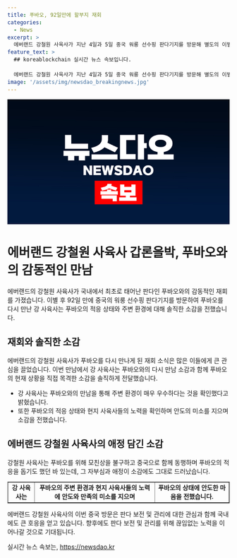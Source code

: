 ```yaml
---
title: 푸바오, 92일만에 할부지 재회
categories:
  - News
excerpt: >
  에버랜드 강철원 사육사가 지난 4일과 5일 중국 워룽 선수핑 판다기지를 방문해 별도의 이별 없이 만난 푸바오와 다시 만났다. 푸바오는 92일만에 중국으로 떠나며 약 2개월간의 검역과 적응 과정을 거쳤고, 강 사육사는 모친상에도 불구하고 푸바오의 적응을 돕기 위해 중국으로 동행하기도 했다. 강 사육사는 푸바오가 잘 적응하고 있는 것을 확인하며 푸바오를 계속 만나러 오고 싶다고 밝혔다. (150자)
feature_text: >
  ## koreablockchain 실시간 뉴스 속보입니다.

  에버랜드 강철원 사육사가 지난 4일과 5일 중국 워룽 선수핑 판다기지를 방문해 별도의 이별 없이 만난 푸바오와 다시 만났다. 푸바오는 92일만에 중국으로 떠나며 약 2개월간의 검역과 적응 과정을 거쳤고, 강 사육사는 모친상에도 불구하고 푸바오의 적응을 돕기 위해 중국으로 동행하기도 했다. 강 사육사는 푸바오가 잘 적응하고 있는 것을 확인하며 푸바오를 계속 만나러 오고 싶다고 밝혔다. (150자)
image: '/assets/img/newsdao_breakingnews.jpg'
---
```


<p><img src="/assets/img/newsdao_breakingnews.jpg" alt="koreablockchain 속보" /></p>

<h1>에버랜드 강철원 사육사 갑론을박, 푸바오와의 감동적인 만남</h1>

<p>에버랜드의 강철원 사육사가 국내에서 최초로 태어난 판다인 푸바오와의 감동적인 재회를 가졌습니다. 이별 후 92일 만에 중국의 워룽 선수핑 판다기지를 방문하여 푸바오를 다시 만난 강 사육사는 푸바오의 적응 상태와 주변 환경에 대해 솔직한 소감을 전했습니다.</p>

<p data-ke-size="size16"></p>

<h2 data-ke-size="size26">재회와 솔직한 소감</h2>

<p>에버랜드의 강철원 사육사가 푸바오를 다시 만나게 된 재회 소식은 많은 이들에게 큰 관심을 끌었습니다. 이번 만남에서 강 사육사는 푸바오와의 다시 만남 소감과 함께 푸바오의 현재 상황을 직접 목격한 소감을 솔직하게 전달했습니다.</p>

<ul>
  <li>강 사육사는 푸바오와의 만남을 통해 주변 환경이 매우 우수하다는 것을 확인했다고 밝혔습니다.</li>
  <li>또한 푸바오의 적응 상태와 현지 사육사들의 노력을 확인하며 안도의 미소를 지으며 소감을 전했습니다.</li>
</ul>

<p data-ke-size="size16"></p>

<h2 data-ke-size="size26">에버랜드 강철원 사육사의 애정 담긴 소감</h2>

<p>강철원 사육사는 푸바오를 위해 모친상을 불구하고 중국으로 함께 동행하며 푸바오의 적응을 돕기도 했던 바 있는데, 그 자부심과 애정이 소감에도 그대로 드러났습니다.</p>

<table style="width: 100%;" border="1">
<tbody>
<tr>
<td style="text-align: center; height: 17px;"><b>강 사육사는</b> </td>
<td style="text-align: center; height: 17px;"><b>푸바오의 주변 환경과 현지 사육사들의 노력에 안도와 만족의 미소를 지으며</b></td>
<td style="text-align: center; height: 17px;"><b>푸바오의 상태에 안도한 마음을 전했습니다.</b></td>
</tr>
</tbody>
</table>

<p data-ke-size="size16"></p>

<p>에버랜드 강철원 사육사의 이번 중국 방문은 판다 보전 및 관리에 대한 관심과 함께 국내에도 큰 호응을 얻고 있습니다. 향후에도 판다 보전 및 관리를 위해 끊임없는 노력을 이어나갈 것으로 기대됩니다.</p>
실시간 뉴스 속보는, <a href="https://newsdao.kr" rel="dofollow">https://newsdao.kr</a>


